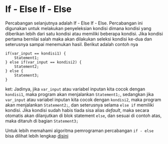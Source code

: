 # If - Else If - Else

Percabangan selanjutnya adalah If - Else If - Else. Percabangan ini digunakan untuk melakukan penyeleksian kondisi dimana kondisi yang diberikan lebih dari satu kondisi atau memiliki beberapa kondisi. Jika kondisi pertama bernilai salah maka akan dilakukan seleksi kondisi ke-dua dan seterusnya sampai menemukan hasil. Berikut adalah contoh nya

```
if(var_input == kondisi1) {
    Statement1;
} else if(var_input == kondisi2) {
    Statement2;
} else {
    Statement3;
}
```

ket: Jadinya, jika `var_input` atau variabel inputan kita cocok dengan `kondisi1`, maka program akan menjalankan `Statement1;`, sedangkan jika `var_input` atau variabel inputan kita cocok dengan `kondisi2`, maka program akan menjalankan `Statement2;`, dan seterusnya selama `else if` memiliki kondisi. Jika kondisi sudah habis tiada sisa alias _default_, maka secara otomatis akan dilanjutkan di blok statement `else`, dan sesuai di contoh atas, maka ditaruh di bagian `Statement3;`

Untuk lebih memahami algoritma pemrograman percabangan `if - else` bisa dilihat lebih lengkap [disini](https://github.com/bellshade/Java/blob/main/learn/basic/StrukturKontrol/Percabangan/ElseIf/ElseIf.java)
